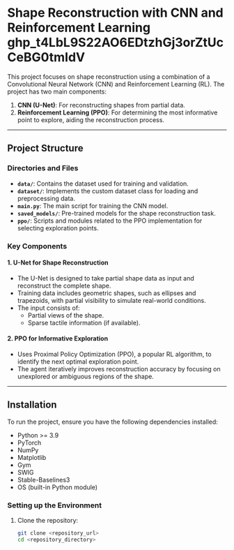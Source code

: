 # Shape Reconstruction with CNN and Reinforcement Learning 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

This project focuses on shape reconstruction using a combination of a Convolutional Neural Network (CNN) and Reinforcement Learning (RL). The project has two main components:

1. **CNN (U-Net)**: For reconstructing shapes from partial data.
2. **Reinforcement Learning (PPO)**: For determining the most informative point to explore, aiding the reconstruction process.

---

## Project Structure

### Directories and Files
- **`data/`**: Contains the dataset used for training and validation.
- **`dataset/`**: Implements the custom dataset class for loading and preprocessing data.
- **`main.py`**: The main script for training the CNN model.
- **`saved_models/`**: Pre-trained models for the shape reconstruction task.
- **`ppo/`**: Scripts and modules related to the PPO implementation for selecting exploration points.

### Key Components
#### 1. **U-Net for Shape Reconstruction**
   - The U-Net is designed to take partial shape data as input and reconstruct the complete shape.
   - Training data includes geometric shapes, such as ellipses and trapezoids, with partial visibility to simulate real-world conditions.
   - The input consists of:
     - Partial views of the shape.
     - Sparse tactile information (if available).

#### 2. **PPO for Informative Exploration**
   - Uses Proximal Policy Optimization (PPO), a popular RL algorithm, to identify the next optimal exploration point.
   - The agent iteratively improves reconstruction accuracy by focusing on unexplored or ambiguous regions of the shape.

---

## Installation

To run the project, ensure you have the following dependencies installed:

- Python >= 3.9
- PyTorch
- NumPy
- Matplotlib
- Gym
- SWIG
- Stable-Baselines3
- OS (built-in Python module)

### Setting up the Environment
1. Clone the repository:
   ```bash
   git clone <repository_url>
   cd <repository_directory>


